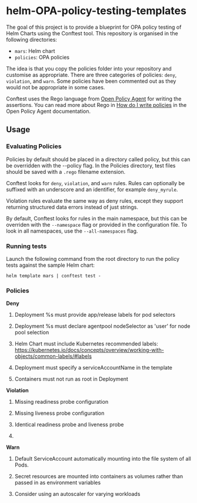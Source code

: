 # helm-OPA-policy-testing-templates

The goal of this project is to provide a blueprint for OPA policy testing of Helm Charts using the Conftest tool.
This repository is organised in the following directories:

- `mars`: Helm chart
- `policies`: OPA policies

The idea is that you copy the policies folder into your repository and customise as appropriate.
There are three categories of policies: `deny`, `violation`, and `warn`.
Some policies have been commented out as they would not be appropriate in some cases.

Conftest uses the Rego language from [Open Policy Agent](https://www.openpolicyagent.org/) for writing the assertions. You can read more about Rego in [How do I write policies](https://www.openpolicyagent.org/docs/latest/policy-language/) in the Open Policy Agent documentation.

## Usage

### Evaluating Policies
Policies by default should be placed in a directory called policy, but this can be overridden with the --policy flag.
In the Policies directory, test files should be saved with a `.rego` filename extension.

Conftest looks for `deny`, `violation`, and `warn` rules. Rules can optionally be suffixed with an underscore and an identifier, for example `deny_myrule`.

Violation rules evaluate the same way as deny rules, except they support returning structured data errors instead of just strings.

By default, Conftest looks for rules in the main namespace, but this can be overriden with the `--namespace` flag or provided in the configuration file. To look in all namespaces, use the `--all-namespaces` flag.

### Running tests
Launch the following command from the root directory to run the policy tests against the sample Helm chart:

``helm template mars | conftest test -``

### Policies

**Deny**

1) Deployment %s must provide app/release labels for pod selectors

2) Deployment %s must declare agentpool nodeSelector as 'user' for node pool selection

3) Helm Chart must include Kubernetes recommended labels: https://kubernetes.io/docs/concepts/overview/working-with-objects/common-labels/#labels

4) Deployment must specify a serviceAccountName in the template

5) Containers must not run as root in Deployment

**Violation**

1) Missing readiness probe configuration

2) Missing liveness probe configuration

3) Identical readiness probe and liveness probe

4) 


**Warn**
1) Default ServiceAccount automatically mounting into the file system of all Pods. 

2) Secret resources are mounted into containers as volumes rather than passed in as environment variables

3) Consider using an autoscaler for varying workloads